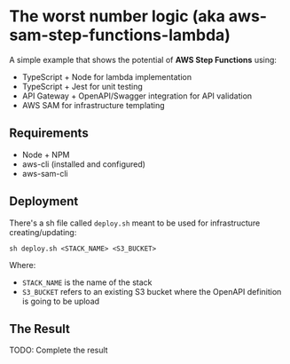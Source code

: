 # The worst number logic (aka aws-sam-step-functions-lambda)
A simple example that shows the potential of **AWS Step Functions** using:

- TypeScript + Node for lambda implementation
- TypeScript + Jest for unit testing 
- API Gateway + OpenAPI/Swagger integration for API validation
- AWS SAM for infrastructure templating

## Requirements

- Node + NPM
- aws-cli (installed and configured)
- aws-sam-cli

## Deployment

There's a sh file called `deploy.sh` meant to be used for infrastructure creating/updating:

`sh deploy.sh <STACK_NAME> <S3_BUCKET>`

Where:

- `STACK_NAME` is the name of the stack
- `S3_BUCKET` refers to an existing S3 bucket where the OpenAPI definition is going to be upload

## The Result

TODO: Complete the result
